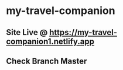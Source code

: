 # my-travel-companion
## Site Live @ https://my-travel-companion1.netlify.app
## Check Branch Master
